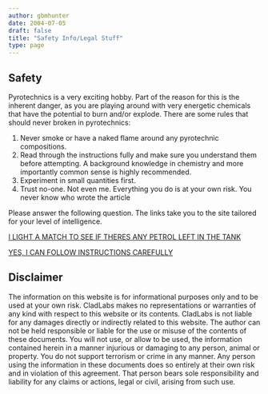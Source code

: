 ```yaml
---
author: gbmhunter
date: 2004-07-05
draft: false
title: "Safety Info/Legal Stuff"
type: page
---
```


## Safety

Pyrotechnics is a very exciting hobby. Part of the reason for this is the inherent danger, as you are playing around with very energetic chemicals that have the potential to burn and/or explode. There are some rules that should never broken in pyrotechnics:

1. Never smoke or have a naked flame around any pyrotechnic compositions.
2. Read through the instructions fully and make sure you understand them before attempting. A background knowledge in chemistry and more importantly common sense is highly recommended.
3. Experiment in small quantities first.
4. Trust no-one. Not even me. Everything you do is at your own risk. You never know who wrote the article

Please answer the following question. The links take you to the site tailored for your level of intelligence.

[I LIGHT A MATCH TO SEE IF THERES ANY PETROL LEFT IN THE TANK](https://www.disney.com/)

[YES, I CAN FOLLOW INSTRUCTIONS CAREFULLY](/pyrotechnics/)

## Disclaimer

The information on this website is for informational purposes only and to be used at your own risk. CladLabs makes no representations or warranties of any kind with respect to this website or its contents. CladLabs is not liable for any damages directly or indirectly related to this website. The author can not be held responsible or liable for the use or misuse of the contents of these documents. You will not use, or allow to be used, the information contained herein in a manner injurious or damaging to any person, animal or property. You do not support terrorism or crime in any manner. Any person using the information in these documents does so entirely at their own risk and in violation of this agreement. That person bears sole responsibility and liability for any claims or actions, legal or civil, arising from such use.
